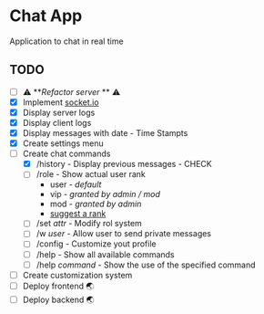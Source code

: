 # Chat App

Application to chat in real time

## TODO

- [ ] ⚠️ **_Refactor server_ ** ⚠️
- [x] Implement <a href="https://socket.io/" target="blank">socket.io</a>
- [x] Display server logs
- [x] Display client logs
- [x] Display messages with date - Time Stampts
- [x] Create settings menu
- [ ] Create chat commands
  - [x] /history - Display previous messages - CHECK
  - [ ] /role - Show actual user rank
    - user - <em>default</em>
    - vip - <em>granted by admin / mod</em>
    - mod - <em>granted by admin</em>
    - <a href="mailto:gabrielcrackpro2001@gmail.com">suggest a rank</a>
  - [ ] /set <em>attr </em> - Modify rol system
  - [ ] /w <em>user</em> - Allow user to send private messages
  - [ ] /config - Customize yout profile
  - [ ] /help - Show all available commands
  - [ ] /help <em>command</em> - Show the use of the specified command
- [ ] Create customization system
- [ ] Deploy frontend 🌏
- [ ] Deploy backend 🌏
